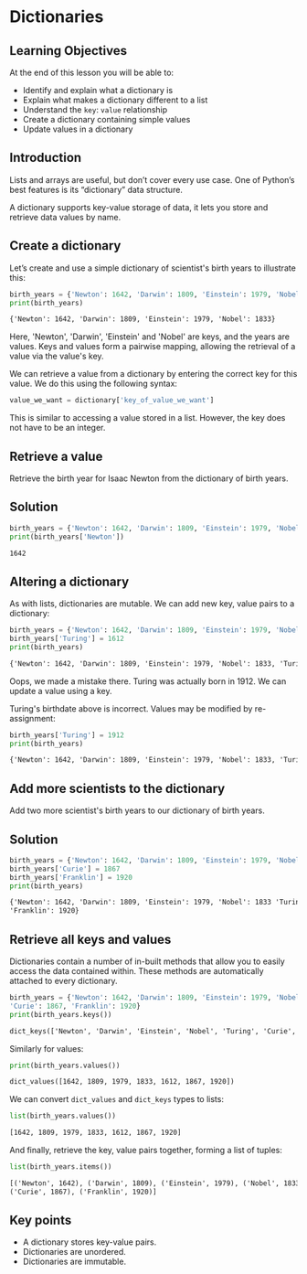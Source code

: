 <!-- ---
layout: page
title: Dictionaries
order: 5
session: 1
length: 15
toc: true
adapted: false
--- -->

# Dictionaries

## Learning Objectives

At the end of this lesson you will be able to:

- Identify and explain what a dictionary is
- Explain what makes a dictionary different to a list
- Understand the `key`: `value` relationship
- Create a dictionary containing simple values
- Update values in a dictionary


## Introduction

Lists and arrays are useful, but don’t cover every use case. One of Python’s best features is its “dictionary” data structure. 

A dictionary supports key-value storage of data, it lets you store and retrieve data values by name.

## Create a dictionary

Let’s create and use a simple dictionary of scientist's birth years to illustrate this:

~~~python
birth_years = {'Newton': 1642, 'Darwin': 1809, 'Einstein': 1979, 'Nobel': 1833}
print(birth_years)
~~~

~~~txt
{'Newton': 1642, 'Darwin': 1809, 'Einstein': 1979, 'Nobel': 1833}
~~~

Here, 'Newton', 'Darwin', 'Einstein' and 'Nobel' are keys, and the years are values. Keys and values form a pairwise mapping, allowing the retrieval of a value via the value's key.


We can retrieve a value from a dictionary by entering the correct key for this value. We do this using the following syntax:

~~~python
value_we_want = dictionary['key_of_value_we_want']
~~~

This is similar to accessing a value stored in a list. However, the key does not have to be an integer.

## Retrieve a value

Retrieve the birth year for Isaac Newton from the dictionary of birth years.

## Solution
~~~python
birth_years = {'Newton': 1642, 'Darwin': 1809, 'Einstein': 1979, 'Nobel': 1833}
print(birth_years['Newton'])
~~~

~~~txt
1642
~~~


## Altering a dictionary

As with lists, dictionaries are mutable. We can add new 
key, value pairs to a dictionary:

~~~python
birth_years = {'Newton': 1642, 'Darwin': 1809, 'Einstein': 1979, 'Nobel': 1833}
birth_years['Turing'] = 1612
print(birth_years)
~~~

~~~txt
{'Newton': 1642, 'Darwin': 1809, 'Einstein': 1979, 'Nobel': 1833, 'Turing': 1612}
~~~

Oops, we made a mistake there. Turing was actually born in 1912. We can update a value using a key.

Turing's birthdate above is incorrect. Values may be modified by re-assignment:

~~~python
birth_years['Turing'] = 1912
print(birth_years)
~~~

~~~txt
{'Newton': 1642, 'Darwin': 1809, 'Einstein': 1979, 'Nobel': 1833, 'Turing': 1912}
~~~


## Add more scientists to the dictionary

Add two more scientist's birth years to our dictionary of birth years.

## Solution

~~~python
birth_years = {'Newton': 1642, 'Darwin': 1809, 'Einstein': 1979, 'Nobel': 1833, 'Turing': 1612}
birth_years['Curie'] = 1867
birth_years['Franklin'] = 1920
print(birth_years)
~~~

~~~txt
{'Newton': 1642, 'Darwin': 1809, 'Einstein': 1979, 'Nobel': 1833 'Turing': 1612, 'Curie': 1867, 
'Franklin': 1920}
~~~


## Retrieve all keys and values

Dictionaries contain a number of in-built methods that allow you to easily access the data contained within. These methods are automatically attached to every dictionary.

~~~python
birth_years = {'Newton': 1642, 'Darwin': 1809, 'Einstein': 1979, 'Nobel': 1833, 'Turing': 1612, 
'Curie': 1867, 'Franklin': 1920}
print(birth_years.keys())
~~~

~~~txt
dict_keys(['Newton', 'Darwin', 'Einstein', 'Nobel', 'Turing', 'Curie', 'Franklin'])
~~~

Similarly for values:

~~~python
print(birth_years.values())
~~~

~~~txt
dict_values([1642, 1809, 1979, 1833, 1612, 1867, 1920])
~~~


We can convert ```dict_values``` and ```dict_keys``` types to lists:

~~~python
list(birth_years.values())
~~~

~~~txt
[1642, 1809, 1979, 1833, 1612, 1867, 1920]
~~~

And finally, retrieve the key, value pairs together, forming a list of tuples:

~~~python
list(birth_years.items())
~~~

~~~txt
[('Newton', 1642), ('Darwin', 1809), ('Einstein', 1979), ('Nobel', 1833), ('Turing', 1612), 
('Curie', 1867), ('Franklin', 1920)]
~~~


## Key points

- A dictionary stores key-value pairs.
- Dictionaries are unordered.
- Dictionaries are immutable.